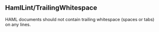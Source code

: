 ## HamlLint/TrailingWhitespace

HAML documents should not contain trailing whitespace (spaces or tabs) on any
lines.